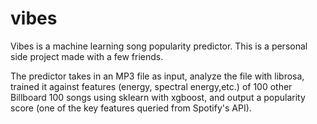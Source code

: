 # vibes
Vibes is a machine learning song popularity predictor. This is a personal side project made with a few friends.

The predictor takes in an MP3 file as input, analyze the file with librosa, trained it against features (energy, spectral energy,etc.) of 100 other Billboard 100 songs using sklearn with xgboost, and output a popularity score (one of the key features queried from Spotify's API).
